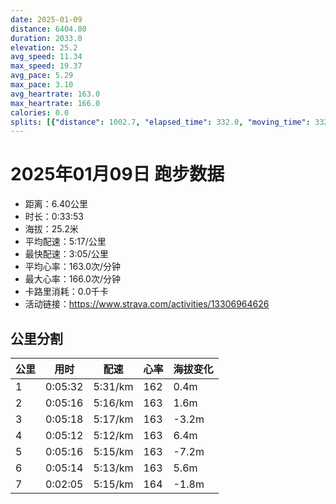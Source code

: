 ```yaml
---
date: 2025-01-09
distance: 6404.80
duration: 2033.0
elevation: 25.2
avg_speed: 11.34
max_speed: 19.37
avg_pace: 5.29
max_pace: 3.10
avg_heartrate: 163.0
max_heartrate: 166.0
calories: 0.0
splits: [{"distance": 1002.7, "elapsed_time": 332.0, "moving_time": 332.0, "average_speed": 3.02, "pace": 5.518774834437085, "average_heartrate": 162.53658536585365, "elevation_difference": 0.4, "split_number": 1}, {"distance": 997.3, "elapsed_time": 316.0, "moving_time": 316.0, "average_speed": 3.16, "pace": 5.274272151898733, "average_heartrate": 163.0, "elevation_difference": 1.6, "split_number": 2}, {"distance": 1001.7, "elapsed_time": 318.0, "moving_time": 318.0, "average_speed": 3.15, "pace": 5.291015873015873, "average_heartrate": 163.0, "elevation_difference": -3.2, "split_number": 3}, {"distance": 998.3, "elapsed_time": 312.0, "moving_time": 312.0, "average_speed": 3.2, "pace": 5.208343749999999, "average_heartrate": 163.0, "elevation_difference": 6.4, "split_number": 4}, {"distance": 1000.8, "elapsed_time": 316.0, "moving_time": 316.0, "average_speed": 3.17, "pace": 5.2576340694006305, "average_heartrate": 163.0, "elevation_difference": -7.2, "split_number": 5}, {"distance": 1000.2, "elapsed_time": 314.0, "moving_time": 314.0, "average_speed": 3.19, "pace": 5.224670846394984, "average_heartrate": 163.0, "elevation_difference": 5.6, "split_number": 6}, {"distance": 395.7, "elapsed_time": 128.0, "moving_time": 125.0, "average_speed": 3.17, "pace": 5.2576340694006305, "average_heartrate": 164.44, "elevation_difference": -1.8, "split_number": 7}]
---
```


# 2025年01月09日 跑步数据

- 距离：6.40公里
- 时长：0:33:53
- 海拔：25.2米
- 平均配速：5:17/公里
- 最快配速：3:05/公里
- 平均心率：163.0次/分钟
- 最大心率：166.0次/分钟
- 卡路里消耗：0.0千卡
- 活动链接：https://www.strava.com/activities/13306964626

## 公里分割

| 公里 | 用时 | 配速 | 心率 | 海拔变化 |
|------|------|------|------|------|
| 1 | 0:05:32 | 5:31/km | 162 | 0.4m |
| 2 | 0:05:16 | 5:16/km | 163 | 1.6m |
| 3 | 0:05:18 | 5:17/km | 163 | -3.2m |
| 4 | 0:05:12 | 5:12/km | 163 | 6.4m |
| 5 | 0:05:16 | 5:15/km | 163 | -7.2m |
| 6 | 0:05:14 | 5:13/km | 163 | 5.6m |
| 7 | 0:02:05 | 5:15/km | 164 | -1.8m |

